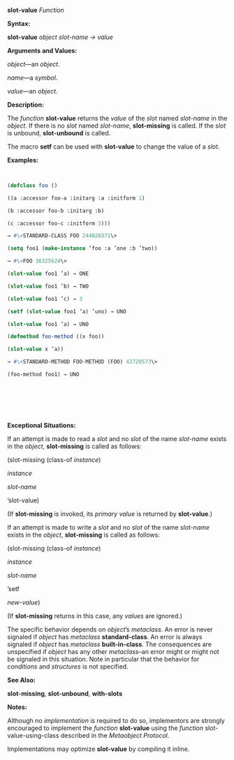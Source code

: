 **slot-value** *Function* 



**Syntax:** 



**slot-value** *object slot-name → value* 



**Arguments and Values:** 



*object*—an *object*. 



*name*—a *symbol*. 



*value*—an *object*. 



**Description:** 



The *function* **slot-value** returns the *value* of the *slot* named *slot-name* in the *object*. If there is no *slot* named *slot-name*, **slot-missing** is called. If the *slot* is unbound, **slot-unbound** is called. 



The macro **setf** can be used with **slot-value** to change the value of a *slot*. 



**Examples:**
```lisp
 

(defclass foo () 

((a :accessor foo-a :initarg :a :initform 1) 

(b :accessor foo-b :initarg :b) 

(c :accessor foo-c :initform 3))) 

→ #\<STANDARD-CLASS FOO 244020371\> 

(setq foo1 (make-instance ’foo :a ’one :b ’two)) 

→ #\<FOO 36325624\> 

(slot-value foo1 ’a) → ONE 

(slot-value foo1 ’b) → TWO 

(slot-value foo1 ’c) → 3 

(setf (slot-value foo1 ’a) ’uno) → UNO 

(slot-value foo1 ’a) → UNO 

(defmethod foo-method ((x foo)) 

(slot-value x ’a)) 

→ #\<STANDARD-METHOD FOO-METHOD (FOO) 42720573\> 

(foo-method foo1) → UNO 



 

 


```
**Exceptional Situations:** 



If an attempt is made to read a *slot* and no *slot* of the name *slot-name* exists in the *object*, **slot-missing** is called as follows: 



(slot-missing (class-of *instance*) 



*instance* 



*slot-name* 



’slot-value) 



(If **slot-missing** is invoked, its *primary value* is returned by **slot-value**.) 



If an attempt is made to write a *slot* and no *slot* of the name *slot-name* exists in the *object*, **slot-missing** is called as follows: 



(slot-missing (class-of *instance*) 



*instance* 



*slot-name* 



’setf 



*new-value*) 



(If **slot-missing** returns in this case, any *values* are ignored.) 



The specific behavior depends on *object*’s *metaclass*. An error is never signaled if *object* has *metaclass* **standard-class**. An error is always signaled if *object* has *metaclass* **built-in-class**. The consequences are unspecified if *object* has any other *metaclass*–an error might or might not be signaled in this situation. Note in particular that the behavior for *conditions* and *structures* is not specified. 



**See Also:** 



**slot-missing**, **slot-unbound**, **with-slots** 



**Notes:** 



Although no *implementation* is required to do so, implementors are strongly encouraged to implement the *function* **slot-value** using the *function* slot-value-using-class described in the *Metaobject Protocol*. 



Implementations may optimize **slot-value** by compiling it inline. 



